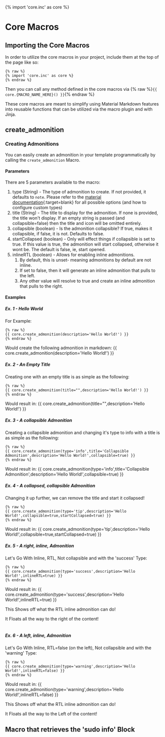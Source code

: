 {% import 'core.inc' as core %}
# Core Macros
## Importing the Core Macros
In order to utilize the core macros in your project, include them at the top of the page like so:
```
{% raw %}
{% import 'core.inc' as core %}
{% endraw %}
```
Then you can call any method defined in the core macros via {% raw %}`{{ core.{MACRO_NAME_HERE}() }}`{% endraw %}

These core macros are meant to simplify using Material Markdown features into reusable functions that can be utilized via the macro plugin and with Jinja.
## create_admonition
### Creating Admonitions
You can easily create an admonition in your template programmatically by calling the `create_admonition` Macro.

#### Parameters
There are 5 parameters available to the macro:

1. type (String) - The type of admonition to create. If not provided, it defaults to `note`. Please refer to the [material documentation](https://squidfunk.github.io/mkdocs-material/reference/admonitions/){:target=blank} for all possible options (and how to configure custom types)
2. title (String) - The title to display for the admonition. If none is provided, the title won't display. If an empty string is passed (and collapsible=false) then the title and icon will be omitted entirely.
3. collapsible (boolean) - Is the admonition collapsible? If true, makes it collapsible, if false, it is not. Defaults to false.
4. startCollapsed (boolean) - Only will effect things if collapsible is set to true. If this value is true, the admonition will start collapsed, otherwise it wont be. The default is false, ie, start opened.
5. inlineRTL (boolean) - Allows for enabling inline admonitions. 
    1. By default, this is unset- meaning admonitions by default are not inline. 
    2. If set to false, then it will generate an inline admonition that pulls to the left. 
    3. Any other value will resolve to true and create an inline admonition that pulls to the right.
#### Examples
##### Ex. 1 - Hello World
For Example:
```
{% raw %}
{{ core.create_admonition(description='Hello World!') }}
{% endraw %}
```
Would create the following admonition in markdown:
{{ core.create_admonition(description='Hello World!') }}
##### Ex. 2 - An Empty Title
Creating one with an empty title is as simple as the following:
```
{% raw %}
{{ core.create_admonition(title="",description='Hello World!') }}
{% endraw %}
```
Would result in:
{{ core.create_admonition(title="",description='Hello World!') }}
##### Ex. 3 - A collapsible Admonition
Creating a collapsible admonition and changing it's type to info with a title is as simple as the following:
```
{% raw %}
{{ core.create_admonition(type='info',title='Collapsible Admonition',description='Hello World!',collapsible=true) }}
{% endraw %}
```
Would result in:
{{ core.create_admonition(type='info',title='Collapsible Admonition',description='Hello World!',collapsible=true) }}
##### Ex. 4 - A collapsed, collapsible Admonition
Changing it up further, we can remove the title and start it collapsed!
```
{% raw %}
{{ core.create_admonition(type='tip',description='Hello World!',collapsible=true,startCollapsed=true) }}
{% endraw %}
```
Would result in:
{{ core.create_admonition(type='tip',description='Hello World!',collapsible=true,startCollapsed=true) }}
##### Ex. 5 - A right, inline, Admonition
Let's Go With Inline, RTL, Not collapsible and with the 'success' Type:
```
{% raw %}
{{ core.create_admonition(type='success',description='Hello World!',inlineRTL=true) }}
{% endraw %}
```
Would result in:
{{ core.create_admonition(type='success',description='Hello World!',inlineRTL=true) }}

This Shows off what the RTL inline admonition can do!

It Floats all the way to the right of the content!
<br/><br/>

##### Ex. 6 - A left, inline, Admonition
Let's Go With Inline, RTL=false (on the left), Not collapsible and with the 'warning' Type:
```
{% raw %}
{{ core.create_admonition(type='warning',description='Hello World!',inlineRTL=false) }}
{% endraw %}
```
Would result in:
{{ core.create_admonition(type='warning',description='Hello World!',inlineRTL=false) }}

This Shows off what the RTL inline admonition can do!

It Floats all the way to the Left of the content!

## Macro that retrieves the 'sudo info' Block
